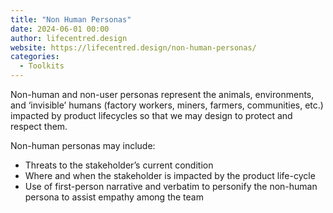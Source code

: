 ```yaml
---
title: "Non Human Personas"
date: 2024-06-01 00:00
author: lifecentred.design
website: https://lifecentred.design/non-human-personas/
categories:
  - Toolkits
---
```


Non-human and non-user personas represent the animals, environments, and ‘invisible’ humans (factory workers, miners, farmers, communities, etc.) impacted by product lifecycles so that we may design to protect and respect them.

Non-human personas may include:

- Threats to the stakeholder’s current condition
- Where and when the stakeholder is impacted by the product life-cycle
- Use of first-person narrative and verbatim to personify the non-human persona to assist empathy among the team